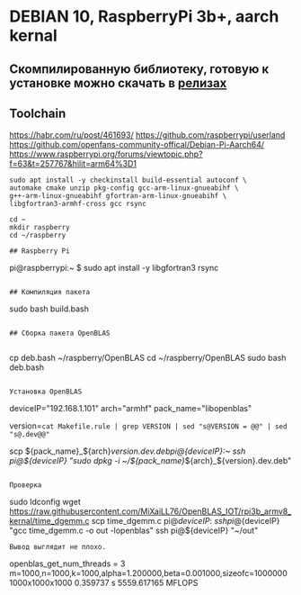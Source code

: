 # DEBIAN 10, RaspberryPi 3b+, aarch kernal

## Скомпилированную библиотеку, готовую к установке можно скачать в **[релизах](https://github.com/MiXaiLL76/OpenBLAS_RaspberryPi/releases)**

## Toolchain

https://habr.com/ru/post/461693/
https://github.com/raspberrypi/userland
https://github.com/openfans-community-offical/Debian-Pi-Aarch64/
https://www.raspberrypi.org/forums/viewtopic.php?f=63&t=257767&hilit=arm64%3D1

```
sudo apt install -y checkinstall build-essential autoconf \
automake cmake unzip pkg-config gcc-arm-linux-gnueabihf \
g++-arm-linux-gnueabihf gfortran-arm-linux-gnueabihf \
libgfortran3-armhf-cross gcc rsync

cd ~
mkdir raspberry
cd ~/raspberry
```

```
## Raspberry Pi

```
pi@raspberrypi:~ $ sudo apt install -y libgfortran3 rsync
```

## Компиляция пакета

```
sudo bash build.bash
```

## Сборка пакета OpenBLAS


```
cp deb.bash ~/raspberry/OpenBLAS
cd ~/raspberry/OpenBLAS
sudo bash deb.bash
```

Установка OpenBLAS

```
deviceIP="192.168.1.101"
arch="armhf"
pack_name="libopenblas"

version=`cat Makefile.rule | grep VERSION | sed "s@VERSION = @@" | sed "s@.dev@@"`

scp ${pack_name}_${arch}_${version}.dev.deb pi@${deviceIP}:~
ssh pi@${deviceIP} "sudo dpkg -i ~/${pack_name}_${arch}_${version}.dev.deb"

```

Проверка

```
sudo ldconfig
wget https://raw.githubusercontent.com/MiXaiLL76/OpenBLAS_IOT/rpi3b_armv8_kernal/time_dgemm.c
scp time_dgemm.c pi@${deviceIP}:~
ssh pi@${deviceIP} "gcc time_dgemm.c -o out -lopenblas"
ssh pi@${deviceIP} "~/out"
```
Вывод выглядит не плохо. 

```
openblas_get_num_threads =  3
m=1000,n=1000,k=1000,alpha=1.200000,beta=0.001000,sizeofc=1000000
1000x1000x1000  0.359737 s      5559.617165 MFLOPS
```